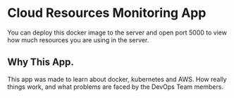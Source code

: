 # Cloud Resources Monitoring App

You can deploy this docker image to the server and open port 5000 to view how much resources you are using in the server.

## Why This App.
This app was made to learn about docker, kubernetes and AWS. How really things work, and what problems are faced by the DevOps Team members.